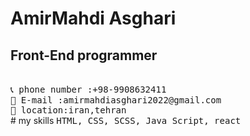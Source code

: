 # AmirMahdi Asghari
## Front-End programmer
<br>
<samp>
  📞 phone number :+98-9908632411
  <br>
  📧 E-mail :amirmahdiasghari2022@gmail.com<br>
  📍 location:iran,tehran
</samp>
<br>
# my skills
<samp>
  HTML,
  CSS,
  SCSS,
  Java Script,
  react
</samp>
<br>
